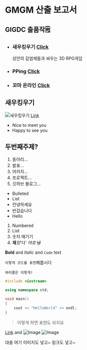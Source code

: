 # GMGM 산출 보고서

## GIGDC 출품작🗒️

- ### 새우킹우기 [Click](https://www.youtube.com/watch?v=sw-D3gNTPn8)
	성안의 감염체들과 싸우는 3D RPG게임
	
- ### PPing [Click](http://www.gigdc.or.kr/sub01/sub03.php)
	
	
- ### 꼬마 온라인 [Click](http://www.gigdc.or.kr/sub01/sub03.php)


## 새우킹우기
![새우킹우기](https://user-images.githubusercontent.com/64318091/119527622-78506200-bdbb-11eb-996e-38d1f1cd3cfa.png)
[Link](url)

- Nice to meet you
- Happy to see you

## 두번째주제?

1. 동아리...
2. 발표...
3. 어카지...
4. 프로젝트...
5. 깃허브 블로그...

- Bulleted
- List
- 안녕하세요
- 반갑습니다
- Hello

1. Numbered
2. List
3. 숫자 매기기
4. **재**_밌_'다' *야호* ~~냥~~

**Bold** and _Italic_ and `Code` text

`이렇게 코드를 표현`해봅시다

```여러줄은 이렇게!```

```cpp
#include <iostream>

using namespace std;

void main()
{
	cout << "HelloWorld" << endl;
}
```

> 이렇게 하면 표현도 되지요

[Link](url) and ![Image](src)
![Image](https://user-images.githubusercontent.com/64318091/119260263-0c2ffb80-bc0d-11eb-83c4-da059e224300.png)

대충 여기 이미지도 넣고~ 링크도 넣고~
```
